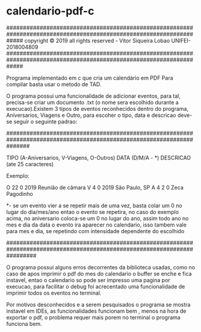 # calendario-pdf-c
#####################################################################################################################
                      copyright © 2019 all rights reserved - Vitor Siqueira Lobao UNIFEI-2018004809
#####################################################################################################################

Programa implementado em c que cria um calendário em PDF
Para compilar basta usar o metodo de TAD.



O programa possui uma funcionalidade de adicionar eventos, para tal, precisa-se criar um documento .txt (o nome sera escolhido durante a execucao).Existem 3 tipos de eventos 
reconhecidos dentro do programa, Aniversarios, Viagens e Outro, para escoher o tipo, data e descricao deve-se seguir o seguinte padrao:

 #######################################################################################################################

TIPO (A-Aniversarios, V-Viagens, O-Outros) DATA (D/M/A - *) DESCRICAO (ate 25 caracteres)

Exemplo:

O 22 0 2019 Reunião de câmara
V 4 0 2019 São Paulo, SP
A 4 2 0 Zeca Pagodinho


*- se um evento vier a se repetir mais de uma vez, basta colar um 0 no lugar do dia/mes/ano entao o evento se repetira, no caso do exemplo acima, no aniversario coloca-se um 0 
no lugar do ano, assim todo ano no mes e dia da data o evento ira aparecer no calendario, isso tambem vale para mes e dia, se repetindo com intensidade dependente do escolhido

#########################################################################################################################

O programa possui alguns erros decorrentes da biblioteca usadas, como no caso de apos imprimir o pdf do mes do calendario o buffer se enche e fica instavel, entao o calendario 
so pode ser impresso uma pagina por execucao, para facilitar o debug foi acrecentado uma funcionalidade de imprimir todos os eventos no terminal.

Por motivos desconhecidos e a serem pesquisados o programa se mostra instavel em IDEs, as funcionalidades funcionam bem , menos na hora de exportar o pdf, o problema requer mais 
porem no terminal o programa funciona bem.
